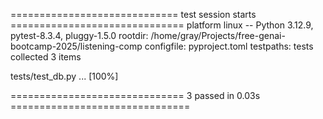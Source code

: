 ============================= test session starts ==============================
platform linux -- Python 3.12.9, pytest-8.3.4, pluggy-1.5.0
rootdir: /home/gray/Projects/free-genai-bootcamp-2025/listening-comp
configfile: pyproject.toml
testpaths: tests
collected 3 items

tests/test_db.py ...                                                     [100%]

============================== 3 passed in 0.03s ===============================

